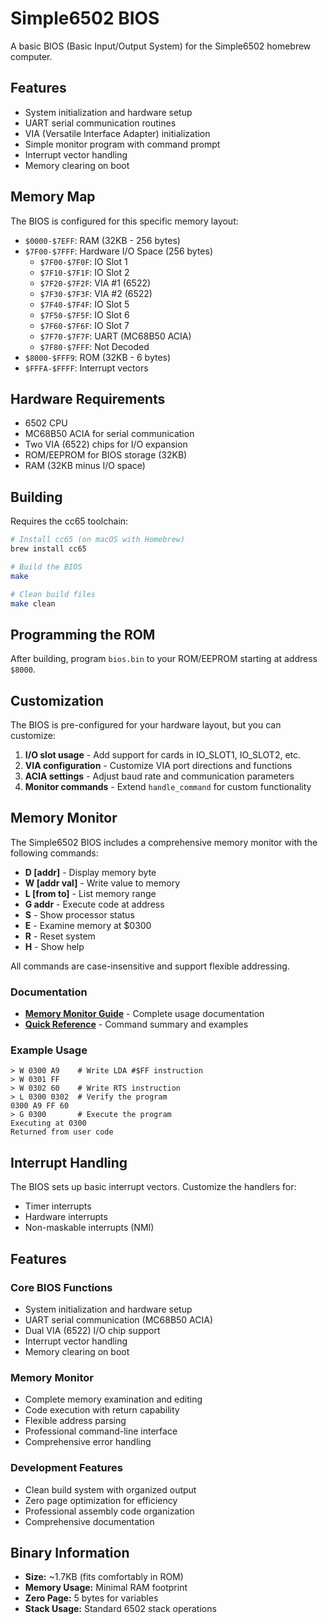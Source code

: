 # Simple6502 BIOS

A basic BIOS (Basic Input/Output System) for the Simple6502 homebrew computer.

## Features

- System initialization and hardware setup
- UART serial communication routines
- VIA (Versatile Interface Adapter) initialization
- Simple monitor program with command prompt
- Interrupt vector handling
- Memory clearing on boot

## Memory Map

The BIOS is configured for this specific memory layout:

- `$0000-$7EFF`: RAM (32KB - 256 bytes)
- `$7F00-$7FFF`: Hardware I/O Space (256 bytes)
  - `$7F00-$7F0F`: IO Slot 1
  - `$7F10-$7F1F`: IO Slot 2
  - `$7F20-$7F2F`: VIA #1 (6522)
  - `$7F30-$7F3F`: VIA #2 (6522)
  - `$7F40-$7F4F`: IO Slot 5
  - `$7F50-$7F5F`: IO Slot 6
  - `$7F60-$7F6F`: IO Slot 7
  - `$7F70-$7F7F`: UART (MC68B50 ACIA)
  - `$7F80-$7FFF`: Not Decoded
- `$8000-$FFF9`: ROM (32KB - 6 bytes)
- `$FFFA-$FFFF`: Interrupt vectors

## Hardware Requirements

- 6502 CPU
- MC68B50 ACIA for serial communication
- Two VIA (6522) chips for I/O expansion
- ROM/EEPROM for BIOS storage (32KB)
- RAM (32KB minus I/O space)

## Building

Requires the cc65 toolchain:

```bash
# Install cc65 (on macOS with Homebrew)
brew install cc65

# Build the BIOS
make

# Clean build files
make clean
```

## Programming the ROM

After building, program `bios.bin` to your ROM/EEPROM starting at address `$8000`.

## Customization

The BIOS is pre-configured for your hardware layout, but you can customize:

1. **I/O slot usage** - Add support for cards in IO_SLOT1, IO_SLOT2, etc.
2. **VIA configuration** - Customize VIA port directions and functions
3. **ACIA settings** - Adjust baud rate and communication parameters
4. **Monitor commands** - Extend `handle_command` for custom functionality

## Memory Monitor

The Simple6502 BIOS includes a comprehensive memory monitor with the following commands:

- **D [addr]** - Display memory byte
- **W [addr val]** - Write value to memory
- **L [from to]** - List memory range
- **G addr** - Execute code at address
- **S** - Show processor status
- **E** - Examine memory at $0300
- **R** - Reset system
- **H** - Show help

All commands are case-insensitive and support flexible addressing.

### Documentation

- **[Memory Monitor Guide](doc/MEMORY_MONITOR.md)** - Complete usage documentation
- **[Quick Reference](doc/QUICK_REFERENCE.md)** - Command summary and examples

### Example Usage

```
> W 0300 A9    # Write LDA #$FF instruction
> W 0301 FF
> W 0302 60    # Write RTS instruction
> L 0300 0302  # Verify the program
0300 A9 FF 60
> G 0300       # Execute the program
Executing at 0300
Returned from user code
```

## Interrupt Handling

The BIOS sets up basic interrupt vectors. Customize the handlers for:

- Timer interrupts
- Hardware interrupts
- Non-maskable interrupts (NMI)

## Features

### Core BIOS Functions
- System initialization and hardware setup
- UART serial communication (MC68B50 ACIA)
- Dual VIA (6522) I/O chip support
- Interrupt vector handling
- Memory clearing on boot

### Memory Monitor
- Complete memory examination and editing
- Code execution with return capability
- Flexible address parsing
- Professional command-line interface
- Comprehensive error handling

### Development Features
- Clean build system with organized output
- Zero page optimization for efficiency
- Professional assembly code organization
- Comprehensive documentation

## Binary Information

- **Size:** ~1.7KB (fits comfortably in ROM)
- **Memory Usage:** Minimal RAM footprint
- **Zero Page:** 5 bytes for variables
- **Stack Usage:** Standard 6502 stack operations